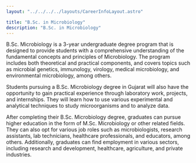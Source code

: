 ```yaml
---
layout: "../../../../layouts/CareerInfoLayout.astro"

title: "B.Sc. in Microbiology"
description: "B.Sc. in Microbiology"
---
```


B.Sc. Microbiology is a 3-year undergraduate degree program that is designed to provide students with a comprehensive understanding of the fundamental concepts and principles of Microbiology. The program includes both theoretical and practical components, and covers topics such as microbial genetics, immunology, virology, medical microbiology, and environmental microbiology, among others.

Students pursuing a B.Sc. Microbiology degree in Gujarat will also have the opportunity to gain practical experience through laboratory work, projects, and internships. They will learn how to use various experimental and analytical techniques to study microorganisms and to analyze data.

After completing their B.Sc. Microbiology degree, graduates can pursue higher education in the form of M.Sc. Microbiology or other related fields. They can also opt for various job roles such as microbiologists, research assistants, lab technicians, healthcare professionals, and educators, among others. Additionally, graduates can find employment in various sectors, including research and development, healthcare, agriculture, and private industries.
